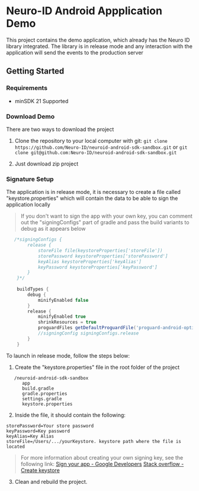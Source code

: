 # Neuro-ID Android Appplication Demo
This project contains the demo application, which already has the Neuro ID library integrated. The library is in release mode and any interaction with the application will send the events to the production server

## Getting Started

### Requirements
* minSDK 21 Supported

### Download Demo
There are two ways to download the project
1. Clone the repository to your local computer with git:
   `git clone https://github.com/Neuro-ID/neuroid-android-sdk-sandbox.git`
   or
   `git clone git@github.com:Neuro-ID/neuroid-android-sdk-sandbox.git`    

2. Just download zip project

### Signature Setup
The application is in release mode, it is necessary to create a file called "keystore.properties" which will contain the data to be able to sign the application locally
>If you don't want to sign the app with your own key, you can comment out the "signingConfigs" part of gradle and pass the build variants to debug as it appears below
```gradle
   /*signingConfigs {
        release {
            storeFile file(keystoreProperties['storeFile'])
            storePassword keystoreProperties['storePassword']
            keyAlias keystoreProperties['keyAlias']
            keyPassword keystoreProperties['keyPassword']
        }
    }*/
    
    buildTypes {
        debug {
            minifyEnabled false
        }
        release {
            minifyEnabled true
            shrinkResources = true
            proguardFiles getDefaultProguardFile('proguard-android-optimize.txt'), 'proguard-rules.pro'
            //signingConfig signingConfigs.release
        }
    }
```

To launch in release mode, follow the steps below:
1. Create the "keystore.properties" file in the root folder of the project
```
   /neuroid-android-sdk-sandbox
      app
      build.gradle
      gradle.properties
      settings.gradle
      keystore.properties
```
2. Inside the file, it should contain the following:
```
storePassword=Your store password
keyPassword=Key password
keyAlias=Key Alias
storeFile=/Users/.../yourKeystore. keystore path where the file is located 
```
> For more information about creating your own signing key, see the following link:
> [Sign your app - Google Developers](https://developer.android.com/studio/publish/app-signing)
> [Stack overflow - Create keystore](https://stackoverflow.com/questions/3997748/how-can-i-create-a-keystore)

3. Clean and rebuild the project.